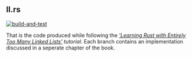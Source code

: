 ## ll.rs

[![build-and-test](https://github.com/boki1/ll.rs/actions/workflows/rust.yml/badge.svg)](https://github.com/boki1/ll.rs/actions/workflows/rust.yml)

That is the code produced while following the *['Learning Rust with Entirely Too Many Linked Lists'](https://rust-unofficial.github.io/too-many-lists) tutorial*.
Each branch contains an implementation discussed in a seperate chapter of the book.
